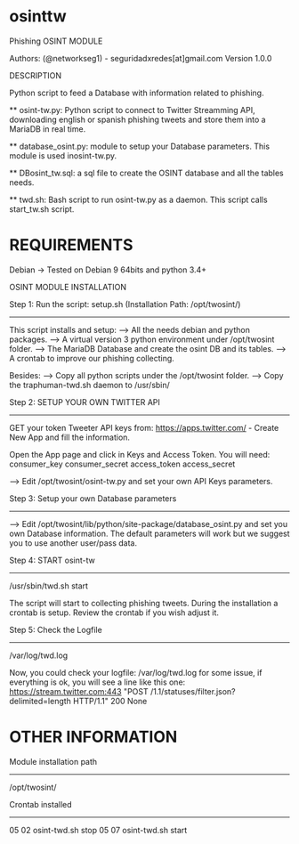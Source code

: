 # osinttw

Phishing OSINT MODULE    


Authors: (@networkseg1) - seguridadxredes[at]gmail.com
Version 1.0.0


DESCRIPTION


Python script to feed a Database with information related to phishing. 



** osint-tw.py: Python script to connect to Twitter Streamming API, downloading english or spanish phishing tweets and store them into a MariaDB in real time.

** database_osint.py: module to setup your Database parameters. This module is used inosint-tw.py.

** DBosint_tw.sql: a sql file to create the OSINT database and all the tables needs.

** twd.sh: Bash script to run osint-tw.py as a daemon. This script calls start_tw.sh script.



REQUIREMENTS
============================================

Debian -> Tested on Debian 9 64bits and python 3.4+


OSINT MODULE INSTALLATION


Step 1: Run the script: setup.sh    (Installation Path: /opt/twosint/)
______________________________________________________________________________________         

This script installs and setup:
--> All the needs debian and python packages.
--> A virtual version 3 python environment under /opt/twosint folder.
--> The MariaDB Database and create the osint DB and its tables. 
--> A crontab to improve our phishing collecting.

Besides:
--> Copy all python scripts  under the /opt/twosint folder.
--> Copy the traphuman-twd.sh daemon to /usr/sbin/


Step 2: SETUP YOUR OWN TWITTER API
____________________________________

GET your token Tweeter API keys from: https://apps.twitter.com/ - Create New App and fill the
information.

Open the App page and click in Keys and Access Token.
You will need:
consumer_key
consumer_secret
access_token
access_secret

-->  Edit /opt/twosint/osint-tw.py and set your own API Keys parameters.


Step 3: Setup your own Database parameters
___________________________________________

--> Edit /opt/twosint/lib/python/site-package/database_osint.py and set you own Database information. 
The default parameters will work but we suggest you to use another user/pass data.



Step 4: START osint-tw
______________________
 
/usr/sbin/twd.sh start

The script will start to collecting phishing tweets.
During the installation a crontab is setup. Review the crontab if you wish adjust it.


Step 5: Check the Logfile
_________________________

/var/log/twd.log

Now, you could check your logfile: /var/log/twd.log for some issue, if everything is ok, you will see a line like this one:
     https://stream.twitter.com:443 "POST /1.1/statuses/filter.json?delimited=length HTTP/1.1" 200 None


OTHER INFORMATION
=================

Module installation path
________________________

/opt/twosint/


Crontab installed
_________________

05 02 osint-twd.sh stop
05 07 osint-twd.sh start


